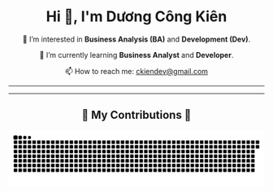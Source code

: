 <!DOCTYPE html>
<html lang="en">
<head>
    <meta charset="UTF-8">
    <meta name="viewport" content="width=device-width, initial-scale=1.0">
    <link rel="stylesheet" href="https://cdnjs.cloudflare.com/ajax/libs/font-awesome/6.0.0-beta3/css/all.min.css">
</head>
<body>

<div class="container">
    <h1 align="center">Hi 👋, I'm Dương Công Kiên</h1>
    <div align="center">
    <p>👀 I’m interested in <strong>Business Analysis (BA)</strong> and <strong>Development (Dev)</strong>.</p>
    <p>🌱 I’m currently learning <strong>Business Analyst</strong> and <strong>Developer</strong>.</p>
    <div class="contact">
        <p>📫 How to reach me: <a href="mailto:ckiendev@gmail.com">ckiendev@gmail.com</a></p>
    </div>
    </div>
    <hr/>
<!--    <h2 align="center">⚒️ Languages-Frameworks-Tools ⚒️</h2> -->
<!-- <br/> -->
<!-- <div align="center">
<!--      <img src="https://github-readme-stats.vercel.app/api/top-langs/?username=Kine-code&theme=dark&hide_border=false&include_all_commits=false&count_private=false&layout=compact" alt="Top Languages" /> -->
<!--     <img src="https://skillicons.dev/icons?i=php,laravel,mysql,figma,javascript,bootstrap,html,css,github" />
    <img src="https://skillicons.dev/icons?i=java,c,firebase,mongodb,python,flask,vscode,git" />
    <br> -->
<!-- </div> --> 
    <hr/>
    <div align="center">
      <h2>🐍 My Contributions 🐍</h2>
      <img alt="snake eating my contributions" src="https://github.com/Kine-code/Kine-code/blob/output/github-contribution-grid-snake-dark.svg" />
      <br/><br/><br/>
    </div>
</div>
</body>
</html>


